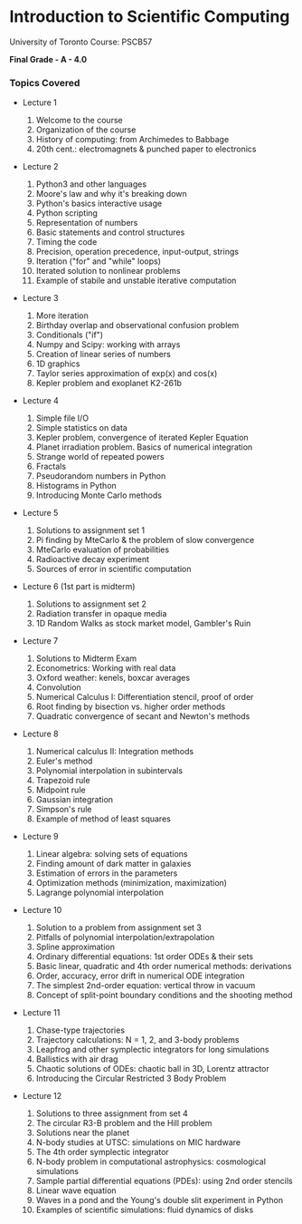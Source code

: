 # Introduction to Scientific Computing
University of Toronto Course: PSCB57

**Final Grade - A - 4.0**

### Topics Covered
- Lecture 1 
	1. Welcome to the course
	2. Organization of the course
	3. History of computing: from Archimedes to Babbage
	4. 20th cent.: electromagnets & punched paper to electronics

- Lecture 2 	
	1. Python3 and other languages
	2. Moore's law and why it's breaking down
	3. Python's basics interactive usage
	4. Python scripting
	5. Representation of numbers 
	6. Basic statements and control structures 
	7. Timing the code
	8. Precision, operation precedence, input-output, strings
	9. Iteration ("for" and "while" loops)
	10. Iterated solution to nonlinear problems
	11. Example of stabile and unstable iterative computation
	
- Lecture 3	
	1. More iteration
	2. Birthday overlap and observational confusion problem 
	3. Conditionals ("if") 
	4. Numpy and Scipy: working with arrays 	
	5. Creation of linear series of numbers
	6. 1D graphics
	7. Taylor series approximation of exp(x) and cos(x)
	8. Kepler problem and exoplanet K2-261b
 
- Lecture 4 	
	1. Simple file I/O	
	2. Simple statistics on data
	3. Kepler problem, convergence of iterated Kepler Equation
	4. Planet irradiation problem. Basics of numerical integration
	5. Strange world of repeated powers 
	6. Fractals 
	7. Pseudorandom numbers in Python
	8. Histograms in Python
	9. Introducing Monte Carlo methods

- Lecture 5 	
	1. Solutions to assignment set 1
	2. 	Pi finding by MteCarlo & the problem of slow convergence
	3. 	MteCarlo evaluation of probabilities
	4. 	Radioactive decay experiment
	5. 	Sources of error in scientific computation

- Lecture 6 (1st part is midterm)	
	1. Solutions to assignment set 2
	2. 	Radiation transfer in opaque media 
	3. 	1D Random Walks as stock market model, Gambler's Ruin

- Lecture 7
	1. Solutions to Midterm Exam
	2. 	Econometrics: Working with real data 
	3. 	Oxford weather: kenels,  boxcar averages
	4. 	Convolution
	5. 	Numerical Calculus I: Differentiation stencil, proof of order
	6. 	Root finding by bisection vs. higher order methods
	7. 	Quadratic convergence of secant and Newton's methods
	
- Lecture 8 	
	1. Numerical calculus II: Integration methods
	2. 	Euler's method
	3. 	Polynomial interpolation in subintervals
	4. 	Trapezoid rule
	5. 	Midpoint rule
	6. 	Gaussian integration 
	7. 	Simpson's rule
	8. 	Example of method of least squares

- Lecture 9
	1. Linear algebra: solving sets of equations  
	2. 	Finding amount of dark matter in galaxies  
	3. 	Estimation of errors in the parameters
	4. 	Optimization methods (minimization, maximization)
	5. 	Lagrange polynomial interpolation	
	
- Lecture 10 
	1. Solution to a problem from assignment set 3
	2. 	Pitfalls of polynomial interpolation/extrapolation
	3. 	Spline approximation 	
	4. 	Ordinary differential equations: 1st order ODEs & their sets 
	5. 	Basic linear, quadratic and 4th order numerical methods: derivations 	
	6. 	Order, accuracy, error drift in numerical ODE integration
	7. 	The simplest 2nd-order equation: vertical throw in vacuum
	8. 	Concept of split-point boundary conditions and the shooting method

- Lecture 11
	1. Chase-type trajectories
	3. 	Trajectory calculations: N = 1, 2, and 3-body problems
	4. 	Leapfrog and other symplectic integrators for long simulations
	5. 	Ballistics with air drag  
	6. 	Chaotic solutions of ODEs: chaotic ball in 3D, Lorentz attractor
	7. 	Introducing the Circular Restricted 3 Body Problem 

- Lecture 12
	1. 	Solutions to three assignment from set 4
	2. 	The circular R3-B problem and the Hill problem 
	3. 	Solutions near the planet  
	4. 	N-body studies at UTSC: simulations on MIC hardware
	5. 	The 4th order symplectic integrator 
	6. 	N-body problem in computational astrophysics: cosmological simulations
	7. 	Sample partial differential equations (PDEs): using 2nd order stencils
	8. 	Linear wave equation
	9. 	Waves in a pond and the Young's double slit experiment in Python
	10. Examples of scientific simulations: fluid dynamics of disks
